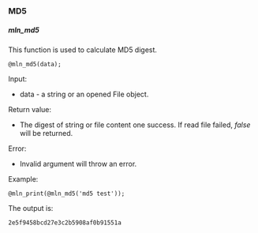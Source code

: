 ### MD5



##### mln_md5

This function is used to calculate MD5 digest.

```
@mln_md5(data);
```

Input:

- data - a string or an opened File object.

Return value:

- The digest of string or file content one success. If read file failed, *false* will be returned.

Error:

- Invalid argument will throw an error.

Example:

```
@mln_print(@mln_md5('md5 test'));
```

The output is:

```
2e5f9458bcd27e3c2b5908af0b91551a
```

